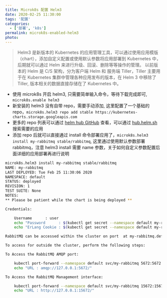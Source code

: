 ```yaml
---
title: Microk8s 配置 Helm3
date: 2020-02-25 11:30:00
tags: '配置'
categories:
  - ['部署', 'k8s']
permalink: microk8s-enabled-helm3
photo:
---
```


> Helm3 是新版本的 Kubernetes 的应用管理工具，可以通过使用应用模版（chart），添加自定义配置或使用默认参数将应用部署到 Kubernetes 中，后期就可以通过 Helm 来进行升级、回滚、删除等等操作的管理。
> 以前版本的 Helm 是 C/S 架构，分为客户端 Helm 和 服务端 Tiller，Tiller 主要用于在 Kubernetes 集群中管理各种应用发布的版本，在 Helm 3 中移除了 Tiller, 版本相关的数据直接存储在了 Kubernetes 中。

- 使用 microk8s 开启 helm3, 只需要简单输入命令，等待下载完成即可, `microk8s.enable helm3`
- 新安装的 helm3 没有自带 repo，需要手动添加, 这里配置了一个基础的 repo，`microk8s.helm3 repo add stable https://kubernetes-charts.storage.googleapis.com`
- 更多的 repo 列表可以通过 [helm hub GitHub](https://github.com/helm/hub/blob/master/config/repo-values.yaml) 查看，可以通过 [hub.helm.sh](https://hub.helm.sh/) 搜索需要的应用
- 添加 repo 后就可以直接通过 install 命令部署应用了，`microk8s.helm3 install my-rabbitmq stable/rabbitmq`, 这里通过使用默认参数部署 rabbitmq，注意 helm3 install 需要 name 参数，关于如何自定义参数配置后面详细的应用部署再进行说明

<!-- more -->

```sh
microk8s.helm3 install my-rabbitmq stable/rabbitmq
NAME: my-rabbitmq
LAST DEPLOYED: Tue Feb 25 11:30:06 2020
NAMESPACE: default
STATUS: deployed
REVISION: 1
TEST SUITE: None
NOTES:
** Please be patient while the chart is being deployed **

Credentials:

    Username      : user
    echo "Password      : $(kubectl get secret --namespace default my-rabbitmq -o jsonpath="{.data.rabbitmq-password}" | base64 --decode)"
    echo "ErLang Cookie : $(kubectl get secret --namespace default my-rabbitmq -o jsonpath="{.data.rabbitmq-erlang-cookie}" | base64 --decode)"

RabbitMQ can be accessed within the cluster on port  at my-rabbitmq.default.svc.cluster.local

To access for outside the cluster, perform the following steps:

To Access the RabbitMQ AMQP port:

    kubectl port-forward --namespace default svc/my-rabbitmq 5672:5672
    echo "URL : amqp://127.0.0.1:5672/"

To Access the RabbitMQ Management interface:

    kubectl port-forward --namespace default svc/my-rabbitmq 15672:15672
    echo "URL : http://127.0.0.1:15672/"
```